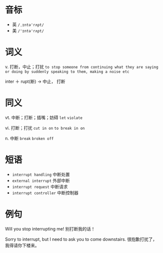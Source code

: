 # 音标

- 英 `/ˌɪntə'rʌpt/`
- 美 `/'ɪntə'rʌpt/`

# 词义

v. 打断，中止；打扰
`to stop someone from continuing what they are saying or doing by suddenly speaking to them, making a noise etc`



inter ＋ rupt(断) → 中止， 打断

# 同义

vt. 中断；打断；插嘴；妨碍
`let` `violate`

vi. 打断；打扰
`cut in on` `to break in on`

n. 中断
`break` `broken off`

# 短语

- `interrupt handling` 中断处置
- `external interrupt` 外部中断
- `interrupt request` 中断请求
- `interrupt controller` 中断控制器

# 例句

Will you stop interrupting me!
别打断我的话！

Sorry to interrupt, but I need to ask you to come downstairs.
很抱歉打扰了，我得请你下楼来。


